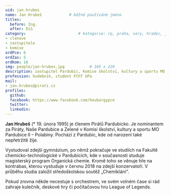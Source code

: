 ```yaml
---
uid: jan.hrubes
name: Jan Hrubeš      		# běžně používáné jméno
titles:
  before: Ing.
  after: DiS
category:                 		# kategorie: rp, praha, vary, hradec, jmk, senat
- clenove
- zastupitele
- komise
ordPce: 6
ordZas: 5
ordKom: 16
img: people/jan-hrubes.jpg           # 165 x 220
description: zastupitel Pardubic, Komise školství, kultury a sportu MO Pardubice II # kratký popis, max 160 znaků
profession: hudebník, student FChT UPa
mail:
- jan.hrubes@pirati.cz
profiles:
  github:
  facebook: https://www.facebook.com/houbargypce
  twitter:
  linkedin:
---
```

**Jan Hrubeš** (* 19. února 1995) je členem Pirátů Pardubicko. Je nominantem za Piráty, Naše Pardubice a Zelené v Komisi školství, kultury a sportu MO Pardubice II – Polabiny. Pochází z Pardubic, kde od narození také nepřetržitě žije.

Vystudoval zdejší gymnázium, po němž pokračuje ve studiích na Fakultě chemicko-technologické v Pardubicích, kde v současnosti studuje magisterský program Organická chemie. Kromě toho se věnuje hře na kontrabas, kterou vystuduje v červnu 2018 na zdejší konzervatoři. V průběhu studia založil středoškolskou soutěž „Chemiklání“.

Pokud zrovna někde necestuje s orchestrem, ve svém volném čase si rád zahraje kulečník, deskové hry či počítačovou hru League of Legends.
